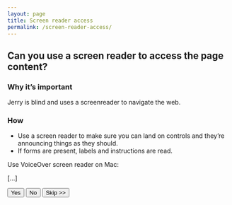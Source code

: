 ```yaml
---
layout: page
title: Screen reader access
permalink: /screen-reader-access/
---
```

## Can you use a screen reader to access the page content?

### Why it’s important
Jerry is blind and uses a screenreader to navigate the web.

### How
- Use a screen reader to make sure you can land on controls and they’re announcing things as they should.
- If forms are present, labels and instructions are read.

Use VoiceOver screen reader on Mac:

[...]

<button>Yes</button>
<button class="usa-button-secondary">No</button>
<button class="usa-button-outline" type="button">Skip >></button>
